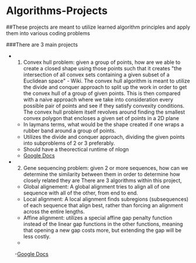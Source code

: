 # Algorithms-Projects
##These projects are meant to utilize learned algorithm principles and apply them into various coding problems

###There are 3 main projects
- 1. Convex hull problem: given a group of points, how are we able to create a closed shape using those points such that it creates "the intersection of all convex sets containing a given subset of a Euclidean space" - Wiki.
  The convex hull algorithm is meant to utilize the divide and conquer approach to split up the work in order to get the convex hull of a group of given points. This is then compared with a naive approach where we take into consideration every      possible pair of points and see if they satisfy convexity conditions. The convex hull problem itself revolves around finding the smallest convex polygon that encloses a given set of points in a 2D plane
  -  In laymans terms, what would be the shape created if one wraps a rubber band around a group of points.
  -  Utilizes the divide and conquer approach, dividing the given points into subproblems of 2 or 3 preferably. 
  -  Should have a theorectical runtime of nlogn
  -  [Google Docs](https://docs.google.com/document/d/1AeBn_ufy2NXda0Ij5n7mWwq5LuSZ-Va_t9op4bTcUuA/edit?usp=sharing)
  
- 2. Gene sequencing problem: given 2 or more sequences, how can we determine the similarity between them in order to determine how closely related they are
  There are 3 algorithms within this project, 
  - Global alignement: A global alignment tries to align all of one sequence with all of the other, from end to end.
  - Local alignment: A local alignment finds subregions (subsequences) of each sequence that align best, rather than forcing an alignment across the entire lengths.
  - Affine alignment: utilizes a special affine gap penalty function instead of the linear gap functions in the other functions, meaning that opening a new gap costs more, but extending the gap will be less costly.
  - 
  -[Google Docs](https://docs.google.com/document/d/1Xr2hXBsGU0QzhebSXnkhfqyUHGSpO4ZEZOzxjIVF-c8/edit?usp=sharing)
